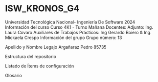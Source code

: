 # ISW_KRONOS_G4
Universidad Tecnológica Nacional- Ingeniería De Software 2024
Información del curso
Curso 4K1 - Turno Mañana
Docentes:
Adjunto: Ing. Laura Covaro
Auxiliares de Trabajos Prácticos: Ing Gerardo Boiero & Ing. Mickaela Crespo
Información del grupo
Grupo número: 13

Apellido y Nombre	Legajo
Argañaraz Pedro 85735

Estructura del repositorio

Listado de Ítems de configuración

Glosario
